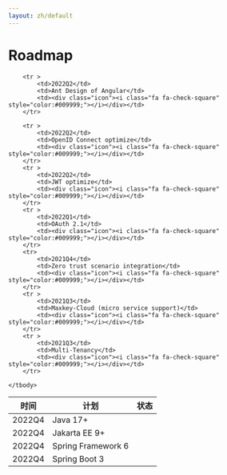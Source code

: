```yaml
---
layout: zh/default
---
```

<h1>Roadmap</h1>

<table border="0" class="table table-striped table-bordered ">
	<thead>
		<tr class="a">
			<th>时间</th>
			<th>计划</th>
			<th>状态</th>
		</tr>
	</thead>
	<tbody>
		<tr>
			<td>2022Q4</td>
			<td>Java 17+</td>
			<td></td>
		</tr>
		<tr >
			<td>2022Q4</td>
			<td>Jakarta EE 9+ </td>
			<td></td>
		</tr>
		<tr>
			<td>2022Q4</td>
			<td>Spring Framework 6</td>
			<td></td>
		</tr>
		<tr >
			<td>2022Q4</td>
			<td>Spring Boot 3 </td>
			<td></td>
		</tr>
		
		<tr >
			<td>2022Q2</td>
			<td>Ant Design of Angular</td>
			<td><div class="icon"><i class="fa fa-check-square" style="color:#009999;"></i></div></td>
		</tr>
		
		<tr >
			<td>2022Q2</td>
			<td>OpenID Connect optimize</td>
			<td><div class="icon"><i class="fa fa-check-square" style="color:#009999;"></i></div></td>
		</tr>
		<tr >
			<td>2022Q2</td>
			<td>JWT optimize</td>
			<td><div class="icon"><i class="fa fa-check-square" style="color:#009999;"></i></div></td>
		</tr>
		<tr >
			<td>2022Q1</td>
			<td>OAuth 2.1</td>
			<td><div class="icon"><i class="fa fa-check-square" style="color:#009999;"></i></div></td>
		</tr>
		<tr>
			<td>2021Q4</td>
			<td>Zero trust scenario integration</td>
			<td><div class="icon"><i class="fa fa-check-square" style="color:#009999;"></i></div></td>
		</tr>
		<tr >
			<td>2021Q3</td>
			<td>Maxkey-Cloud (micro service support)</td>
			<td><div class="icon"><i class="fa fa-check-square" style="color:#009999;"></i></div></td>
		</tr>
		<tr >
			<td>2021Q3</td>
			<td>Multi-Tenancy</td>
			<td><div class="icon"><i class="fa fa-check-square" style="color:#009999;"></i></div></td>
		</tr>
		
	</tbody>
</table>